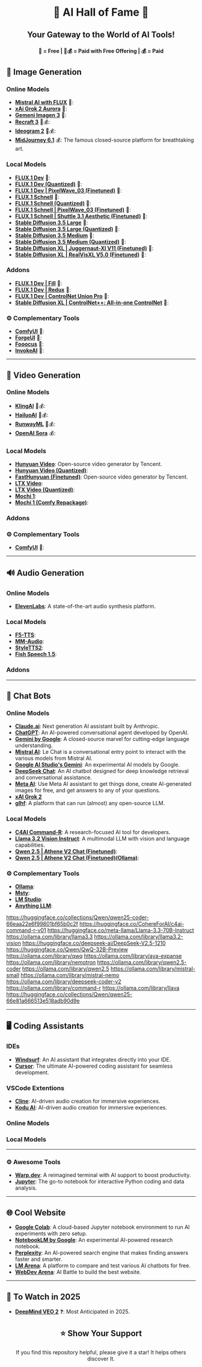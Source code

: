 # <p align="center">🌟 AI Hall of Fame 🌟</p>
## <p align="center">Your Gateway to the World of AI Tools!</p> 


#### <p align="center">🎁 = Free | 🎁💰 = Paid with Free Offering | 💰 = Paid</p> 


## 🎨 Image Generation
### Online Models
- [**Mistral AI with FLUX**](https://chat.mistral.ai/chat) 🎁:
- [**xAi Grok 2 Aurora**](https://x.com/i/grok?focus=1) 🎁:
- [**Gemeni Imagen 3**](https://gemini.google.com/app) 🎁:
- [**Recraft 3**](https://www.recraft.ai/) 🎁💰:
- [**Ideogram 2**](https://ideogram.ai/t/explore) 🎁💰:
- [**MidJourney 6.1**](https://www.midjourney.com/) 💰: The famous closed-source platform for breathtaking art.

### Local Models
- [**FLUX.1 Dev**](https://huggingface.co/black-forest-labs/FLUX.1-dev) 🎁:
- [**FLUX.1 Dev (Quantized)**](https://huggingface.co/city96/FLUX.1-dev-gguf) 🎁:
- [**FLUX.1 Dev | PixelWave_03 (Finetuned)**](https://huggingface.co/mikeyandfriends/PixelWave_FLUX.1-dev_03) 🎁:
- [**FLUX.1 Schnell**](https://huggingface.co/black-forest-labs/FLUX.1-schnell) 🎁:
- [**FLUX.1 Schnell (Quantized)**](https://huggingface.co/city96/FLUX.1-schnell-gguf) 🎁:
- [**FLUX.1 Schnell | PixelWave_03 (Finetuned)**](https://huggingface.co/mikeyandfriends/PixelWave_FLUX.1-schnell_03) 🎁:
- [**FLUX.1 Schnell | Shuttle 3.1 Aesthetic (Finetuned)**](https://huggingface.co/shuttleai/shuttle-3.1-aesthetic) 🎁:
- [**Stable Diffusion 3.5 Large**](https://huggingface.co/stabilityai/stable-diffusion-3.5-large) 🎁:
- [**Stable Diffusion 3.5 Large (Quantized)**](https://huggingface.co/city96/stable-diffusion-3.5-large-gguf) 🎁:
- [**Stable Diffusion 3.5 Medium**](https://huggingface.co/stabilityai/stable-diffusion-3.5-medium) 🎁:
- [**Stable Diffusion 3.5 Medium (Quantized)**](https://huggingface.co/city96/stable-diffusion-3.5-medium-gguf) 🎁:
- [**Stable Diffusion XL | Juggernaut-XI V11 (Finetuned)**](https://huggingface.co/RunDiffusion/Juggernaut-XI-v11) 🎁:
- [**Stable Diffusion XL | RealVisXL V5.0 (Finetuned)**](https://huggingface.co/SG161222/RealVisXL_V5.0) 🎁:

### Addons
- [**FLUX.1 Dev | Fill**](https://huggingface.co/black-forest-labs/FLUX.1-Fill-dev) 🎁:
- [**FLUX.1 Dev | Redux**](https://huggingface.co/black-forest-labs/FLUX.1-Redux-dev) 🎁:
- [**FLUX.1 Dev | ControlNet Union Pro**](https://huggingface.co/Shakker-Labs/FLUX.1-dev-ControlNet-Union-Pro) 🎁:
- [**Stable Diffusion XL | ControlNet++: All-in-one ControlNet**](https://huggingface.co/xinsir/controlnet-union-sdxl-1.0) 🎁:

### ⚙️ Complementary Tools
- [**ComfyUI**](https://github.com/comfyanonymous/ComfyUI) 🎁:
- [**ForgeUI**](https://github.com/lllyasviel/stable-diffusion-webui-forge) 🎁:
- [**Fooocus**](https://github.com/lllyasviel/Fooocus) 🎁:
- [**InvokeAI**](https://github.com/invoke-ai/InvokeAI) 🎁:

---

## 🎥 Video Generation
### Online Models
- [**KlingAI**](https://klingai.com/) 🎁💰:
- [**HailuoAI**](https://hailuoai.video/) 🎁💰:
- [**RunwayML**](https://runwayml.com/) 🎁💰:  
- [**OpenAI Sora**](https://sora.com/) 💰: 

### Local Models
- [**Hunyuan Video**](https://huggingface.co/tencent/HunyuanVideo): Open-source video generator by Tencent.
- [**Hunyuan Video (Quantized)**](https://huggingface.co/city96/HunyuanVideo-gguf):
- [**FastHunyuan (Finetuned)**](https://huggingface.co/FastVideo/FastHunyuan): Open-source video generator by Tencent.
- [**LTX Video**](https://huggingface.co/Lightricks/LTX-Video):
- [**LTX Video (Quantized)**](https://huggingface.co/city96/LTX-Video-gguf):
- [**Mochi 1**](https://huggingface.co/genmo/mochi-1-preview):
- [**Mochi 1 (Comfy Repackage)**](https://huggingface.co/Comfy-Org/mochi_preview_repackaged): 

### Addons

### ⚙️ Complementary Tools
- [**ComfyUI**](https://github.com/comfyanonymous/ComfyUI) 🎁:

---

## 🔊 Audio Generation
### Online Models
- [**ElevenLabs**](https://elevenlabs.io/): A state-of-the-art audio synthesis platform.

### Local Models
- [**F5-TTS**](https://huggingface.co/SWivid/F5-TTS):
- [**MM-Audio**](https://github.com/hkchengrex/MMAudio):
- [**StyleTTS2**](https://github.com/yl4579/StyleTTS2):
- [**Fish Speech 1.5**](https://huggingface.co/fishaudio/fish-speech-1.5):

### Addons

---

## 💬 Chat Bots
### Online Models
- [**Claude.ai**](https://claude.ai/new): Next generation AI assistant built by Anthropic.
- [**ChatGPT**](https://chatgpt.com/): An AI-powered conversational agent developed by OpenAI.
- [**Gemini by Google**](https://ai.google/products/gemini): A closed-source marvel for cutting-edge language understanding.
- [**Mistral AI**](https://chat.mistral.ai/chat): Le Chat is a conversational entry point to interact with the various models from Mistral AI.
- [**Google AI Studio's Gemini**](https://aistudio.google.com/app/prompts/new_chat?instructions=lmsys-1121&model=gemini-2.0-flash-thinking-exp-1219): An experimental AI models by Google.
- [**DeepSeek Chat**](https://chat.deepseek.com/): An AI chatbot designed for deep knowledge retrieval and conversational assistance.
- [**Meta AI**](https://www.meta.ai/): Use Meta AI assistant to get things done, create AI-generated images for free, and get answers to any of your questions.
- [**xAI Grok 2**](https://x.com/i/grok?focus=1) 
- [**glhf**](https://glhf.chat/chat/create): A platform that can run (almost) any open-source LLM.

### Local Models
- [**C4AI Command-R**](https://huggingface.co/CohereForAI/c4ai-command-r-08-2024): A research-focused AI tool for developers.
- [**Llama 3.2 Vision Instruct**](https://huggingface.co/meta-llama/Llama-3.2-11B-Vision-Instruct): A multimodal LLM with vision and language capabilities.
- [**Qwen 2.5 | Athene V2 Chat (Finetuned)**](https://huggingface.co/Nexusflow/Athene-V2-Chat):
- [**Qwen 2.5 | Athene V2 Chat (Finetuned)(Ollama)**](https://ollama.com/library/athene-v2):


### ⚙️ Complementary Tools
- [**Ollama**](https://ollama.ai/):
- [**Msty**](https://msty.app/):
- [**LM Studio**](https://lmstudio.ai/): 
- [**Anything LLM**](https://anythingllm.com/):


https://huggingface.co/collections/Qwen/qwen25-coder-66eaa22e6f99801bf65b0c2f
https://huggingface.co/CohereForAI/c4ai-command-r-v01
https://huggingface.co/meta-llama/Llama-3.3-70B-Instruct
https://ollama.com/library/llama3.3
https://ollama.com/library/llama3.2-vision
https://huggingface.co/deepseek-ai/DeepSeek-V2.5-1210
https://huggingface.co/Qwen/QwQ-32B-Preview
https://ollama.com/library/qwq
https://ollama.com/library/aya-expanse
https://ollama.com/library/nemotron
https://ollama.com/library/qwen2.5-coder
https://ollama.com/library/qwen2.5
https://ollama.com/library/mistral-small
https://ollama.com/library/mistral-nemo
https://ollama.com/library/deepseek-coder-v2
https://ollama.com/library/command-r
https://ollama.com/library/llava
https://huggingface.co/collections/Qwen/qwen25-66e81a666513e518adb90d9e

---

## 🖥️ Coding Assistants
### IDEs
- [**Windsurf**](https://codeium.com/windsurf): An AI assistant that integrates directly into your IDE.
- [**Cursor**](https://www.cursor.com/): The ultimate AI-powered coding assistant for seamless development.

### VSCode Extentions
- [**Cline**](https://github.com/cline/cline?tab=readme-ov-file): AI-driven audio creation for immersive experiences.
- [**Kodu AI**](https://www.kodu.ai/): AI-driven audio creation for immersive experiences.

### Online Models

### Local Models

---

### ⚙️ Awesome Tools
- [**Warp.dev**](https://www.warp.dev/): A reimagined terminal with AI support to boost productivity.
- [**Jupyter**](https://jupyter.org/): The go-to notebook for interactive Python coding and data analysis.

---
## 🌐 Cool Website
- [**Google Colab**](https://colab.research.google.com/): A cloud-based Jupyter notebook environment to run AI experiments with zero setup.
- [**NotebookLM by Google**](https://notebooklm.google/): An experimental AI-powered research notebook.
- [**Perplexity**](https://www.perplexity.ai/): An AI-powered search engine that makes finding answers faster and smarter.
- [**LM Arena**](https://lmarena.ai/): A platform to compare and test various AI chatbots for free.
- [**WebDev Arena**](https://web.lmarena.ai/): AI Battle to build the best website.

---

## 👀 To Watch in 2025

- [**DeepMind VEO 2**](https://deepmind.google/technologies/veo/veo-2/) ❓: Most Anticipated in 2025.



## <p align="center">⭐ Show Your Support</p>

<p align="center">If you find this repository helpful, please give it a star! It helps others discover It.</p>

